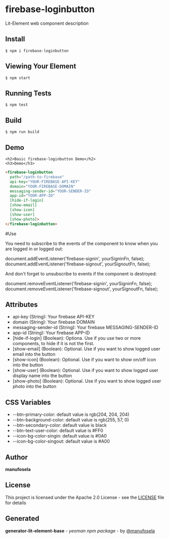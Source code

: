 # firebase-loginbutton

Lit-Element web component description

## Install

```
$ npm i firebase-loginbutton
```
## Viewing Your Element

```
$ npm start
```

## Running Tests

```
$ npm test
```

## Build
```
$ npm run build
```

## Demo

```
<h2>Basic firebase-loginbutton Demo</h2>
<h3>Demo</h3>

```
<!---
```
<custom-element-demo>
  <template>
    <link rel="import" href="firebase-loginbutton.html">
    <next-code-block></next-code-block>
  </template>
</custom-element-demo>
```
-->
```html
<firebase-loginbutton 
  path="/path-to-firebase" 
  api-key="YOUR-FIREBASE-API-KEY"
  domain="YOUR-FIREBASE-DOMAIN"
  messaging-sender-id="YOUR-SENDER-ID"
  app-id="YOUR-APP-ID"
  [hide-if-login]
  [show-email]
  [show-icon]
  [show-user]
  [show-photo]>
</firebase-loginbutton>

```
#Use

You need to subscribe to the events of the component to know when you are logged in or logged out:

  document.addEventListener('firebase-signin', yourSigninFn, false);
  document.addEventListener('firebase-signout', yourSignoutFn, false);

And don't forget to unsubscribe to events if the component is destroyed:

  document.removeEventListener('firebase-signin', yourSigninFn, false);
  document.removeEventListener('firebase-signout', yourSignoutFn, false);

## Attributes
* api-key (String): Your firebase API-KEY
* domain (String): Your firebase DOMAIN
* messaging-sender-id (String):  Your firebase MESSAGING-SENDER-ID
* app-id (String):  Your firebase APP-ID
* [hide-if-login] (Boolean): Optiona. Use if you use two or more components, to hide if it is not the first.
* [show-email] (Boolean): Optional. Use if you want to show logged user email into the button
* [show-icon] (Boolean): Optional. Use if you want to show on/off icon into the button
* [show-user] (Boolean): Optional. Use if you want to show logged user display name into the button
* [show-photo] (Boolean): Optional. Use if you want to show logged user photo into the button

## CSS Variables
* --btn-primary-color: default value is rgb(204, 204, 204)
* --btn-background-color: default value is rgb(255, 57, 0)
* --btn-secondary-color: default value is black
* --btn-text-user-color: default value is  #FF0
* --icon-bg-color-singin: default value is #0A0
* --icon-bg-color-singout: default value is #A00

## Author
**manufosela**

## License

This project is licensed under the Apache 2.0 License - see the [LICENSE](LICENSE) file for details

## Generated

**generator-lit-element-base** - *yeoman npm package* - by [@manufosela](https://github.com/manufosela/generator-litelement-webcomponent)